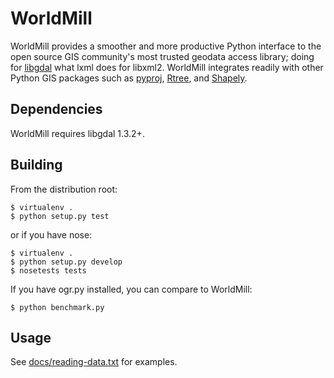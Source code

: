 WorldMill
=========

WorldMill provides a smoother and more productive Python interface to the open
source GIS community's most trusted geodata access library; doing for [libgdal][libgdal]
what lxml does for libxml2. WorldMill integrates readily with other Python GIS
packages such as [pyproj][pyproj], [Rtree][Rtree], and [Shapely][Shapely].

Dependencies
------------

WorldMill requires libgdal 1.3.2+.

Building
--------

From the distribution root:

    $ virtualenv .
    $ python setup.py test

or if you have nose:

    $ virtualenv .
    $ python setup.py develop
    $ nosetests tests
  
If you have ogr.py installed, you can compare to WorldMill:

    $ python benchmark.py

Usage
-----

See [docs/reading-data.txt][docs/reading-data.txt] for examples.

[libgdal]: http://www.gdal.org
[pyproj]: http://pypi.python.org/pypi/pyproj/
[Rtree]: http://pypi.python.org/pypi/Rtree/
[Shapely]: http://pypi.python.org/pypi/Shapely/
[docs/reading-data.txt]: http://trac.gispython.org/projects/PCL/browser/WorldMill/trunk/docs/reading-data.txt

